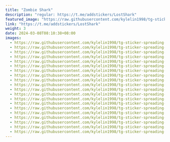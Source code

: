 ```yaml
---
title: "Zombie Shark"
description: "regular: https://t.me/addstickers/LostShark"
featured_image: "https://raw.githubusercontent.com/kylelin1998/tg-sticker-spreading-worldwide-images/main/img/5df9ee2b-077b-4d92-999e-8095455cccbf.jpg"
link: "https://t.me/addstickers/LostShark"
weight: 3
date: 2024-03-08T08:10:38+08:00
images:
  - https://raw.githubusercontent.com/kylelin1998/tg-sticker-spreading-worldwide-images/main/img/5df9ee2b-077b-4d92-999e-8095455cccbf.jpg
  - https://raw.githubusercontent.com/kylelin1998/tg-sticker-spreading-worldwide-images/main/img/6142629f-5858-4b7a-9f94-79e0b4be5e28.jpg
  - https://raw.githubusercontent.com/kylelin1998/tg-sticker-spreading-worldwide-images/main/img/6ecedb33-2333-4f88-9388-ffada1698ff4.jpg
  - https://raw.githubusercontent.com/kylelin1998/tg-sticker-spreading-worldwide-images/main/img/0dc81fad-f141-4bd2-9005-2254efc530d7.jpg
  - https://raw.githubusercontent.com/kylelin1998/tg-sticker-spreading-worldwide-images/main/img/04393480-4ad0-4bbe-84f2-e3f1262164a5.jpg
  - https://raw.githubusercontent.com/kylelin1998/tg-sticker-spreading-worldwide-images/main/img/7674d1c5-442a-4de7-844d-8c8176b5fc67.jpg
  - https://raw.githubusercontent.com/kylelin1998/tg-sticker-spreading-worldwide-images/main/img/ba927f6e-0b1d-40e1-880c-3e3a2b0d53b3.jpg
  - https://raw.githubusercontent.com/kylelin1998/tg-sticker-spreading-worldwide-images/main/img/6a5f0984-555c-4181-aeb2-36154d19cf68.jpg
  - https://raw.githubusercontent.com/kylelin1998/tg-sticker-spreading-worldwide-images/main/img/75a64457-6904-4568-b6f8-2216bc10a916.jpg
  - https://raw.githubusercontent.com/kylelin1998/tg-sticker-spreading-worldwide-images/main/img/ee250eb9-72d5-466c-8cee-b3f47cb52512.jpg
  - https://raw.githubusercontent.com/kylelin1998/tg-sticker-spreading-worldwide-images/main/img/73802e43-6a02-44ee-a279-8604770b95eb.jpg
  - https://raw.githubusercontent.com/kylelin1998/tg-sticker-spreading-worldwide-images/main/img/a1881880-f200-474d-81b7-a5d90aa758b1.jpg
  - https://raw.githubusercontent.com/kylelin1998/tg-sticker-spreading-worldwide-images/main/img/3582e1fd-c7d5-4a14-ae02-2743332d5f75.jpg
  - https://raw.githubusercontent.com/kylelin1998/tg-sticker-spreading-worldwide-images/main/img/c3b6006a-2001-47c9-821f-5b24dbb472ca.jpg
  - https://raw.githubusercontent.com/kylelin1998/tg-sticker-spreading-worldwide-images/main/img/0bc69de1-ba3b-4a1c-99a1-209f543cf5e3.jpg
  - https://raw.githubusercontent.com/kylelin1998/tg-sticker-spreading-worldwide-images/main/img/214f3b73-20e9-4bae-911e-d5bcd33feb1d.jpg
  - https://raw.githubusercontent.com/kylelin1998/tg-sticker-spreading-worldwide-images/main/img/7885957a-24af-4c65-8fd8-e03e1b3256b2.jpg
  - https://raw.githubusercontent.com/kylelin1998/tg-sticker-spreading-worldwide-images/main/img/d6e27c2e-b957-4f5a-adb7-05b03343661d.jpg
  - https://raw.githubusercontent.com/kylelin1998/tg-sticker-spreading-worldwide-images/main/img/bbc21c93-b353-4758-8679-274e2dd473e0.jpg
  - https://raw.githubusercontent.com/kylelin1998/tg-sticker-spreading-worldwide-images/main/img/adacd5e5-702c-481a-9acb-8dfb8799ada8.jpg
---
```

